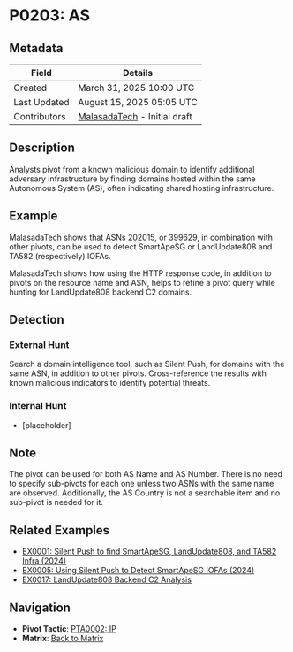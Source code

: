 # P0203: AS

## Metadata
| Field          | Details                                      |
|----------------|----------------------------------------------|
| Created        | March 31, 2025 10:00 UTC                    |
| Last Updated   | August 15, 2025 05:05 UTC                    |
| Contributors   | [MalasadaTech](../contributors.md#malasadatech) - Initial draft |

## Description
Analysts pivot from a known malicious domain to identify additional adversary infrastructure by finding domains hosted within the same Autonomous System (AS), often indicating shared hosting infrastructure.

## Example
MalasadaTech shows that ASNs 202015, or 399629, in combination with other pivots, can be used to detect SmartApeSG or LandUpdate808 and TA582 (respectively) IOFAs.

MalasadaTech shows how using the HTTP response code, in addition to pivots on the resource name and ASN, helps to refine a pivot query while hunting for LandUpdate808 backend C2 domains.

## Detection

### External Hunt
Search a domain intelligence tool, such as Silent Push, for domains with the same ASN, in addition to other pivots. Cross-reference the results with known malicious indicators to identify potential threats.

### Internal Hunt
- [placeholder]

## Note
The pivot can be used for both AS Name and AS Number. There is no need to specify sub-pivots for each one unless two ASNs with the same name are observed. Additionally, the AS Country is not a searchable item and no sub-pivot is needed for it.

## Related Examples
- [EX0001: Silent Push to find SmartApeSG, LandUpdate808, and TA582 Infra (2024)](../examples/EX0001.md)
- [EX0005: Using Silent Push to Detect SmartApeSG IOFAs (2024)](../examples/EX0005.md)
- [EX0017: LandUpdate808 Backend C2 Analysis](../examples/EX0017.md)

## Navigation
- **Pivot Tactic**: [PTA0002: IP](../pivot-tactics/PTA0002/main.md)
- **Matrix**: [Back to Matrix](../matrix.md)
